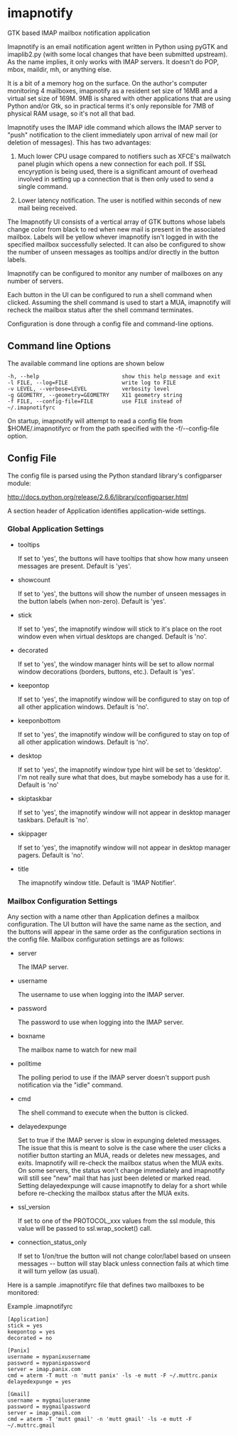 imapnotify
==========

GTK based IMAP mailbox notification application

Imapnotify is an email notification agent written in Python using
pyGTK and imaplib2.py (with some local changes that have been
submitted upstream).  As the name implies, it only works with IMAP
servers.  It doesn't do POP, mbox, maildir, mh, or anything else.

It is a bit of a memory hog on the surface.  On the author's computer
monitoring 4 mailboxes, imapnotify as a resident set size of 16MB and
a virtual set size of 169M.  9MB is shared with other applications
that are using Python and/or Gtk, so in practical terms it's only
reponsible for 7MB of physical RAM usage, so it's not all that bad.

Imapnotify uses the IMAP idle command which allows the IMAP server to
"push" notification to the client immediately upon arrival of new mail
(or deletion of messages).  This has two advantages:

  1. Much lower CPU usage compared to notifiers such as XFCE's
     mailwatch panel plugin which opens a new connection for each
     poll.  If SSL encyryption is being used, there is a significant
     amount of overhead involved in setting up a connection that is
     then only used to send a single command.

  2. Lower latency notification.  The user is notified within seconds
     of new mail being received.

The Imapnotify UI consists of a vertical array of GTK buttons whose
labels change color from black to red when new mail is present in the
associated mailbox.  Labels will be yellow whever imapnotify isn't
logged in with the specified mailbox successfully selected.  It can
also be configured to show the number of unseen messages as tooltips
and/or directly in the button labels.

Imapnotify can be configured to monitor any number of mailboxes on any
number of servers.

Each button in the UI can be configured to run a shell command when
clicked.  Assuming the shell command is used to start a MUA,
imapnotify will recheck the mailbox status after the shell command
terminates.

Configuration is done through a config file and command-line options.

Command line Options
--------------------

The available command line options are shown below

    -h, --help                          show this help message and exit
    -l FILE, --log=FILE                 write log to FILE
    -v LEVEL, --verbose=LEVEL           verbosity level
    -g GEOMETRY, --geometry=GEOMETRY    X11 geometry string
    -f FILE, --config-file=FILE         use FILE instead of ~/.imapnotifyrc

On startup, imapnotify will attempt to read a config file from
$HOME/.imapnotifyrc or from the path specified with the
-f/--config-file option.

Config File
-----------

The config file is parsed using the Python standard library's
configparser module:

 http://docs.python.org/release/2.6.6/library/configparser.html

A section header of Application identifies application-wide
settings.  

### Global Application Settings

 * tooltips

   If set to 'yes', the buttons will have tooltips that show how
   many unseen messages are present.  Default is 'yes'.

 * showcount

   If set to 'yes', the buttons will show the number of unseen
   messages in the button labels (when non-zero).  Default is 'yes'.

 * stick         

   If set to 'yes', the imapnotify window will stick to it's
   place on the root window even when virtual desktops are
   changed.  Default is 'no'.

 * decorated

   If set to 'yes', the window manager hints will be set to
   allow normal window decorations (borders, buttons, etc.).
   Default is 'yes'.

 * keepontop

   If set to 'yes', the imapnotify window will be configured
   to stay on top of all other application windows.  Default is
   'no'.

 * keeponbottom

   If set to 'yes', the imapnotify window will be configured
   to stay on top of all other application windows.  Default is
  'no'.

 * desktop
 
   If set to 'yes', the imapnotify window type hint will be set
   to 'desktop'.  I'm not really sure what that does, but maybe
   somebody has a use for it.  Default is 'no'

 * skiptaskbar

   If set to 'yes', the imapnotify window will not appear in
   desktop manager taskbars.  Default is 'no'.

  * skippager

    If set to 'yes', the imapnotify window will not appear in
    desktop manager pagers.  Default is 'no'.

  * title

    The imapnotify window title.  Default is 'IMAP Notifier'.


### Mailbox Configuration Settings

Any section with a name other than Application defines a mailbox
configuration.  The UI button will have the same name as the section,
and the buttons will appear in the same order as the configuration
sections in the config file. Mailbox configuration settings are as
follows:

 * server

   The IMAP server.

 * username

   The username to use when logging into the IMAP server.

 * password

   The password to use when logging into the IMAP server.

 * boxname

   The mailbox name to watch for new mail

 * polltime

   The polling period to use if the IMAP server doesn't support push
   notification via the "idle" command.

 * cmd

   The shell command to execute when the button is clicked.

 * delayedexpunge

   Set to true if the IMAP server is slow in expunging deleted
   messages.  The issue that this is meant to solve is the case where
   the user clicks a notifier button starting an MUA, reads or deletes
   new messages, and exits.  Imapnotify will re-check the mailbox
   status when the MUA exits.  On some servers, the status won't
   change immediately and imapnotify will still see "new" mail that
   has just been deleted or marked read.  Setting delayedexpunge will
   cause imapnotify to delay for a short while before re-checking the
   mailbox status after the MUA exits.

 * ssl_version

   If set to one of the PROTOCOL_xxx values from the ssl module, this
   value will be passed to ssl.wrap_socket() call.

 * connection_status_only

   If set to 1/on/true the button will not change color/label based on
   unseen messages -- button will stay black unless connection fails
   at which time it will turn yellow (as usual).

Here is a sample .imapnotifyrc file that defines two mailboxes to be
monitored:

Example .imapnotifyrc

    [Application]
    stick = yes
    keepontop = yes
    decorated = no
    
    [Panix]
    username = mypanixusername
    password = mypanixpassword
    server = imap.panix.com
    cmd = aterm -T mutt -n 'mutt panix' -ls -e mutt -F ~/.muttrc.panix
    delayedexpunge = yes

    [Gmail]
    username = mygmailuseranme
    password = mygmailpassword
    server = imap.gmail.com
    cmd = aterm -T 'mutt gmail' -n 'mutt gmail' -ls -e mutt -F ~/.muttrc.gmail




